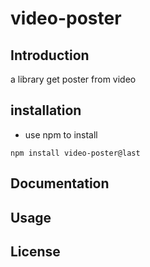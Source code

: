 # video-poster

## Introduction

a library get poster from video  

## installation

* use npm to install

<code>npm install video-poster@last</code>

## Documentation

## Usage

## License
